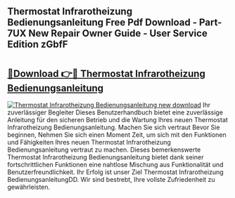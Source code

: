 ## Thermostat Infrarotheizung Bedienungsanleitung Free Pdf Download - Part-7UX New Repair Owner Guide - User Service Edition zGbfF

# <h2><a href="http://df1x46.blite.top/?on=Thermostat+Infrarotheizung+Bedienungsanleitung">🔗Download 👉🔴 Thermostat Infrarotheizung Bedienungsanleitung</a></h2>

[![Thermostat Infrarotheizung Bedienungsanleitung new download](https://i.imgur.com/lujVjoI.png)](http://df1x46.blite.top/?on=Thermostat+Infrarotheizung+Bedienungsanleitung)
Ihr zuverlässiger Begleiter Dieses Benutzerhandbuch bietet eine zuverlässige Anleitung für den sicheren Betrieb und die Wartung Ihres neuen Thermostat Infrarotheizung Bedienungsanleitung. Machen Sie sich vertraut Bevor Sie beginnen, Nehmen Sie sich einen Moment Zeit, um sich mit den Funktionen und Fähigkeiten Ihres neuen Thermostat Infrarotheizung Bedienungsanleitung vertraut zu machen. Dieses bemerkenswerte Thermostat Infrarotheizung Bedienungsanleitung bietet dank seiner fortschrittlichen Funktionen eine nahtlose Mischung aus Funktionalität und Benutzerfreundlichkeit. Ihr Erfolg ist unser Ziel Thermostat Infrarotheizung BedienungsanleitungDD. Wir sind bestrebt, Ihre vollste Zufriedenheit zu gewährleisten.
